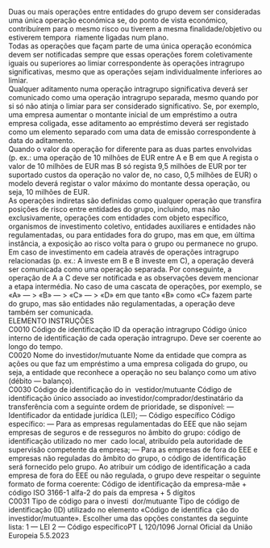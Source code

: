  Duas ou mais operações entre entidades do grupo devem ser consideradas uma única operação económica se, do ponto 
de vista económico, contribuírem para o mesmo risco ou tiverem a mesma finalidade/objetivo ou estiverem tempora ­
riamente ligadas num plano.  
Todas as operações que façam parte de uma única operação económica devem ser notificadas sempre que essas 
operações forem coletivamente iguais ou superiores ao limiar correspondente às operações intragrupo significativas, 
mesmo que as operações sejam individualmente inferiores ao limiar.  
Qualquer aditamento numa operação intragrupo significativa deverá ser comunicado como uma operação intragrupo 
separada, mesmo quando por si só não atinja o limiar para ser considerado significativo. Se, por exemplo, uma empresa 
aumentar o montante inicial de um empréstimo a outra empresa coligada, esse aditamento ao empréstimo deverá ser 
registado como um elemento separado com uma data de emissão correspondente à data do aditamento.  
Quando o valor da operação for diferente para as duas partes envolvidas (p. ex.: uma operação de 10 milhões de EUR 
entre A e B em que A regista o valor de 10 milhões de EUR mas B só regista 9,5 milhões de EUR por ter suportado 
custos da operação no valor de, no caso, 0,5 milhões de EUR) o modelo deverá registar o valor máximo do montante 
dessa operação, ou seja, 10 milhões de EUR.  
As operações indiretas são definidas como qualquer operação que transfira posições de risco entre entidades do grupo, 
incluindo, mas não exclusivamente, operações com entidades com objeto específico, organismos de investimento 
coletivo, entidades auxiliares e entidades não regulamentadas, ou para entidades fora do grupo, mas em que, em última 
instância, a exposição ao risco volta para o grupo ou permanece no grupo. Em caso de investimento em cadeia através 
de operações intragrupo relacionadas (p. ex.: A investe em B e B investe em C), a operação deverá ser comunicada como 
uma operação separada. Por conseguinte, a operação de A a C deve ser notificada e as observações devem mencionar a 
etapa intermédia. No caso de uma cascata de operações, por exemplo, se «A» — > «B» — > «C» — > «D» em que tanto 
«B» como «C» fazem parte do grupo, mas são entidades não regulamentadas, a operação deve também ser comunicada.  
ELEMENTO  INSTRUÇÕES  
C0010  Código de identificação ID da 
operação intragrupo  Código único interno de identificação de cada operação intragrupo. Deve ser 
coerente ao longo do tempo.  
C0020  Nome do investidor/mutuante  Nome da entidade que compra as ações ou que faz um empréstimo a uma 
empresa coligada do grupo, ou seja, a entidade que reconhece a operação no 
seu balanço como um ativo (débito — balanço).  
C0030  Código de identificação do in ­
vestidor/mutuante  Código de identificação único associado ao investidor/comprador/destinatário da 
transferência com a seguinte ordem de prioridade, se disponível: 
— Identificador da entidade jurídica (LEI); 
— Código específico 
Código específico: 
— Para as empresas regulamentadas do EEE que não sejam empresas de seguros e 
de resseguros no âmbito do grupo: código de identificação utilizado no mer ­
cado local, atribuído pela autoridade de supervisão competente da empresa; 
— Para as empresas de fora do EEE e empresas não reguladas do âmbito do 
grupo, o código de identificação será fornecido pelo grupo. Ao atribuir um 
código de identificação a cada empresa de fora do EEE ou não regulada, o 
grupo deve respeitar o seguinte formato de forma coerente: 
Código de identificação da empresa-mãe + código ISO 3166-1 alfa-2 do país 
da empresa + 5 dígitos  
C0031  Tipo de código para o investi ­
dor/mutuante  Tipo de código de identificação (ID) utilizado no elemento «Código de identifica ­
ção do investidor/mutuante». Escolher uma das opções constantes da seguinte 
lista: 
1 — LEI 
2 — Código específicoPT  L 120/1096 Jornal Oficial da União Europeia 5.5.2023